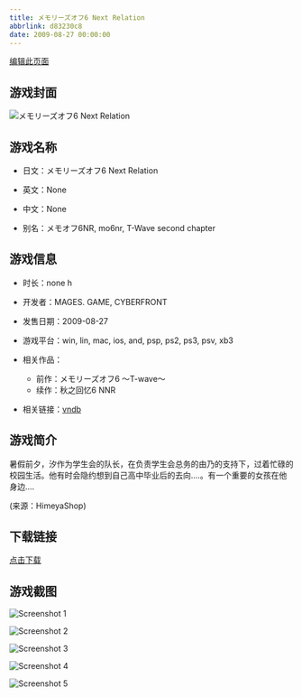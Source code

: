 ```yaml
---
title: メモリーズオフ6 Next Relation
abbrlink: d83230c8
date: 2009-08-27 00:00:00
---
```

[编辑此页面](https://github.com/ACG-3/ADV3-source/blob/main/source/_posts/%E3%83%A1%E3%83%A2%E3%83%AA%E3%83%BC%E3%82%BA%E3%82%AA%E3%83%956%20Next%20Relation.md)

## 游戏封面

![メモリーズオフ6 Next Relation](https://pan.timero.xyz/d/onedrive/img_lib_001/%E3%83%A1%E3%83%A2%E3%83%AA%E3%83%BC%E3%82%BA%E3%82%AA%E3%83%956%20Next%20Relation_cover.avif)


## 游戏名称

- 日文：メモリーズオフ6 Next Relation
- 英文：None
- 中文：None

- 别名：メモオフ6NR, mo6nr, T-Wave second chapter


## 游戏信息

- 时长：none h
- 开发者：MAGES. GAME, CYBERFRONT
- 发售日期：2009-08-27
- 游戏平台：win, lin, mac, ios, and, psp, ps2, ps3, psv, xb3
- 相关作品：
   - 前作：メモリーズオフ6 ～T-wave～
   - 续作：秋之回忆6 NNR

- 相关链接：[vndb](https://vndb.org/v1949)


## 游戏简介

暑假前夕，汐作为学生会的队长，在负责学生会总务的由乃的支持下，过着忙碌的校园生活。他有时会隐约想到自己高中毕业后的去向....。有一个重要的女孩在他身边....

(来源：HimeyaShop)


## 下载链接

[点击下载](https://pan.timero.xyz/onedrive/adv_lib_001/%E3%83%A1%E3%83%A2%E3%83%AA%E3%83%BC%E3%82%BA%E3%82%AA%E3%83%956%20Next%20Relation)


## 游戏截图


![Screenshot 1](https://pan.timero.xyz/d/onedrive/img_lib_001/%E3%83%A1%E3%83%A2%E3%83%AA%E3%83%BC%E3%82%BA%E3%82%AA%E3%83%956%20Next%20Relation_Screenshot_1.avif)

![Screenshot 2](https://pan.timero.xyz/d/onedrive/img_lib_001/%E3%83%A1%E3%83%A2%E3%83%AA%E3%83%BC%E3%82%BA%E3%82%AA%E3%83%956%20Next%20Relation_Screenshot_2.avif)

![Screenshot 3](https://pan.timero.xyz/d/onedrive/img_lib_001/%E3%83%A1%E3%83%A2%E3%83%AA%E3%83%BC%E3%82%BA%E3%82%AA%E3%83%956%20Next%20Relation_Screenshot_3.avif)

![Screenshot 4](https://pan.timero.xyz/d/onedrive/img_lib_001/%E3%83%A1%E3%83%A2%E3%83%AA%E3%83%BC%E3%82%BA%E3%82%AA%E3%83%956%20Next%20Relation_Screenshot_4.avif)

![Screenshot 5](https://pan.timero.xyz/d/onedrive/img_lib_001/%E3%83%A1%E3%83%A2%E3%83%AA%E3%83%BC%E3%82%BA%E3%82%AA%E3%83%956%20Next%20Relation_Screenshot_5.avif)

